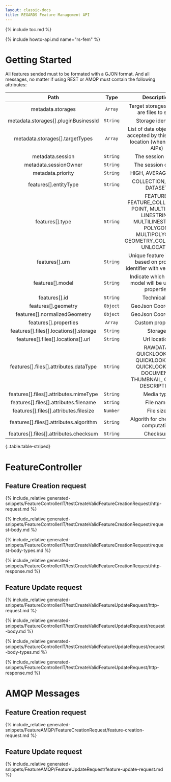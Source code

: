 ```yaml
---
layout: classic-docs
title: REGARDS Feature Management API
---
```


{% include toc.md %}

{% include howto-api.md name="rs-fem" %}
    
# Getting Started

All features sended must to be formated with a GJON format.
And all messages, no matter if using REST or AMQP must contain the following attributes:
      
|Path|Type|Description|Constraints| 
|:--:|:--:|:---------:|:---------:|
|metadata.storages| `Array` |Target storages if there are files to store||
|metadata.storages[].pluginBusinessId| `String` |Storage identifier||
|metadata.storages[].targetTypes| `Array` |List of data object types accepted by this storage location (when storing AIPs)||
|metadata.session| `String` |The session name||
|metadata.sessionOwner| `String` |The session owner||
|metadata.priority| `String` |HIGH, AVERAGE, LOW||
|features[].entityType| `String` |COLLECTION, DATA, DATASET||
|features[].type| `String` |FEATURE, FEATURE_COLLECTION, POINT, MULTIPOINT, LINESTRING, MULTILINESTRING, POLYGON, MULTIPOLYGON, GEOMETRY_COLLECTION, UNLOCATED||
|features[].urn| `String` |Unique feature identifer based on provider identifier with versionning||
|features[].model| `String` |Indicate which custom model will be used for properties||
|features[].id| `String` |Technical id||
|features[].geometry| `Object` |GeoJson Coordinates||
|features[].normalizedGeometry| `Object` |GeoJson Coordinates||
|features[].properties| `Array` |Custom properties||
|features[].files[].locations[].storage| `String` |Storage||
|features[].files[].locations[].url| `String` |Url location||
|features[].files[].attributes.dataType| `String` |RAWDATA, QUICKLOOK_SD, QUICKLOOK_MD, QUICKLOOK_HD, DOCUMENT, THUMBNAIL, OTHER, DESCRIPTION||
|features[].files[].attributes.mimeType| `String` |Media type||
|features[].files[].attributes.filename| `String` |File name||
|features[].files[].attributes.filesize| `Number` |File size||
|features[].files[].attributes.algorithm| `String` |Algorith for checksum computation||
|features[].files[].attributes.checksum| `String` |Checksum||
{:.table.table-striped}

# FeatureController

## Feature Creation request

{% include_relative generated-snippets/FeatureControllerIT/testCreateValidFeatureCreationRequest/http-request.md %}

{% include_relative generated-snippets/FeatureControllerIT/testCreateValidFeatureCreationRequest/request-body.md %}

{% include_relative generated-snippets/FeatureControllerIT/testCreateValidFeatureCreationRequest/request-body-types.md %}

{% include_relative generated-snippets/FeatureControllerIT/testCreateValidFeatureCreationRequest/http-response.md %}

## Feature Update request

{% include_relative generated-snippets/FeatureControllerIT/testCreateValidFeatureUpdateRequest/http-request.md %}

{% include_relative generated-snippets/FeatureControllerIT/testCreateValidFeatureUpdateRequest/request-body.md %}

{% include_relative generated-snippets/FeatureControllerIT/testCreateValidFeatureUpdateRequest/request-body-types.md %}

{% include_relative generated-snippets/FeatureControllerIT/testCreateValidFeatureUpdateRequest/http-response.md %}


# AMQP Messages

## Feature Creation request

{% include_relative generated-snippets/FeatureAMQP/FeatureCreationRequest/feature-creation-request.md %}

## Feature Update request

{% include_relative generated-snippets/FeatureAMQP/FeatureUpdateRequest/feature-update-request.md %}